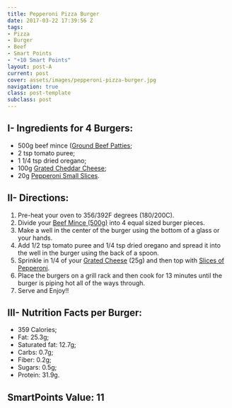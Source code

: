 ```yaml
---
title: Pepperoni Pizza Burger
date: 2017-03-22 17:39:56 Z
tags:
- Pizza
- Burger
- Beef
- Smart Points
- "+10 Smart Points"
layout: post-A
current: post
cover: assets/images/pepperoni-pizza-burger.jpg
navigation: true
class: post-template
subclass: post
---
```


## I- Ingredients for 4 Burgers:
* 500g beef mince (<a href="https://amzn.to/2munyRG">Ground Beef Patties</a>;
* 2 tsp tomato puree;
* 1 1/4 tsp dried oregano;
* 100g <a href="https://amzn.to/2mugTHh">Grated Cheddar Cheese</a>;
* 20g <a href="https://amzn.to/2mS7S5W">Pepperoni Small Slices</a>.

## II- Directions:
1. Pre-heat your oven to 356/392F degrees (180/200C).
1. Divide your <a href="https://amzn.to/2munyRG">Beef Mince (500g)</a> into 4 equal sized burger pieces.
1. Make a well in the center of the burger using the bottom of a glass or your hands.
1. Add 1/2 tsp tomato puree and 1/4 tsp dried oregano and spread it into the well in the burger using the back of a spoon.
1. Sprinkle in 1/4 of your <a href="https://amzn.to/2mugTHh">Grated Cheese</a> (25g) and then top with <a href="https://amzn.to/2mS7S5W">Slices of Pepperoni</a>.
1. Place the burgers on a grill rack and then cook for 13 minutes until the burger is piping hot all of the ways through.
1. Serve and Enjoy!!

## III- Nutrition Facts per Burger:
* 359 Calories;
* Fat: 25.3g;
* Saturated fat: 12.7g;
* Carbs: 0.7g;
* Fiber: 0.2g;
* Sugars: 0.5g;
* Protein: 31.9g.

## SmartPoints Value: 11
